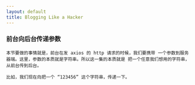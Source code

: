 ```yaml
---
layout: default
title: Blogging Like a Hacker
---
```


###  前台向后台传递参数

    本节要做的事情就是，前台在发 axios 的 http 请求的时候，我们要携带 一个参数到服务器端。这里，参数的本质就是字符串。所以这一集的本质就是 把一个任意我们想用的字符串，从前台传到后台。

    比如，我们现在向把一个 “123456” 这个字符串，传递一下。
